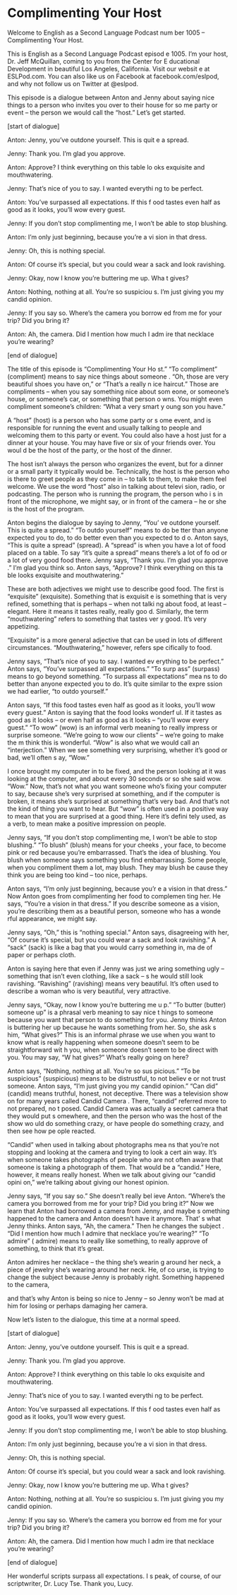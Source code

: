 # Complimenting Your Host

Welcome to English as a Second Language Podcast num ber 1005 – Complimenting Your Host.

This is English as a Second Language Podcast episod e 1005. I’m your host, Dr. Jeff McQuillan, coming to you from the Center for E ducational Development in beautiful Los Angeles, California. Visit our websit e at ESLPod.com. You can also like us on Facebook at facebook.com/eslpod, and why  not follow us on Twitter at @eslpod.

This episode is a dialogue between Anton and Jenny about saying nice things to a person who invites you over to their house for so me party or event – the person we would call the “host.” Let’s get started.

[start of dialogue]

Anton: Jenny, you’ve outdone yourself. This is quit e a spread.

Jenny: Thank you. I’m glad you approve.

Anton: Approve? I think everything on this table lo oks exquisite and mouthwatering.

Jenny: That’s nice of you to say. I wanted everythi ng to be perfect.

Anton: You’ve surpassed all expectations. If this f ood tastes even half as good as it looks, you’ll wow every guest.

Jenny: If you don’t stop complimenting me, I won’t be able to stop blushing.

Anton: I’m only just beginning, because you’re a vi sion in that dress.

Jenny: Oh, this is nothing special.

Anton: Of course it’s special, but you could wear a  sack and look ravishing.

Jenny: Okay, now I know you’re buttering me up. Wha t gives?

Anton: Nothing, nothing at all. You’re so suspiciou s. I’m just giving you my candid opinion.

Jenny: If you say so. Where’s the camera you borrow ed from me for your trip? Did you bring it?

Anton: Ah, the camera. Did I mention how much I adm ire that necklace you’re wearing?

[end of dialogue]

The title of this episode is “Complimenting Your Ho st.” “To compliment” (compliment) means to say nice things about someone . “Oh, those are very beautiful shoes you have on,” or “That’s a really n ice haircut.” Those are compliments – when you say something nice about som eone, or someone’s house, or someone’s car, or something that person o wns. You might even compliment someone’s children: “What a very smart y oung son you have.”

A “host” (host) is a person who has some party or s ome event, and is responsible for running the event and usually talking to people  and welcoming them to this party or event. You could also have a host just for  a dinner at your house. You may have five or six of your friends over. You woul d be the host of the party, or the host of the dinner.

The host isn’t always the person who organizes the event, but for a dinner or a small party it typically would be. Technically, the  host is the person who is there to greet people as they come in – to talk to them, to make them feel welcome. We use the word “host” also in talking about televi sion, radio, or podcasting. The person who is running the program, the person who i s in front of the microphone, we might say, or in front of the camera – he or she  is the host of the program.

Anton begins the dialogue by saying to Jenny, “You’ ve outdone yourself. This is quite a spread.” “To outdo yourself” means to do be tter than anyone expected you to do, to do better even than you expected to d o. Anton says, “This is quite a spread” (spread). A “spread” is when you have a lot  of food placed on a table. To say “it’s quite a spread” means there’s a lot of fo od or a lot of very good food there. Jenny says, “Thank you. I’m glad you approve .” I’m glad you think so. Anton says, “Approve? I think everything on this ta ble looks exquisite and mouthwatering.”

These are both adjectives we might use to describe good food. The first is “exquisite” (exquisite). Something that is exquisit e is something that is very refined, something that is perhaps – when not talki ng about food, at least – elegant. Here it means it tastes really, really goo d. Similarly, the term “mouthwatering” refers to something that tastes ver y good. It’s very appetizing.

“Exquisite” is a more general adjective that can be  used in lots of different circumstances. “Mouthwatering,” however, refers spe cifically to food.

Jenny says, “That’s nice of you to say. I wanted ev erything to be perfect.” Anton says, “You’ve surpassed all expectations.” “To surp ass” (surpass) means to go beyond something. “To surpass all expectations” mea ns to do better than anyone expected you to do. It’s quite similar to the expre ssion we had earlier, “to outdo yourself.”

Anton says, “If this food tastes even half as good as it looks, you’ll wow every guest.” Anton is saying that the food looks wonderf ul. If it tastes as good as it looks – or even half as good as it looks – “you’ll wow every guest.” “To wow” (wow) is an informal verb meaning to really impress  or surprise someone. “We’re going to wow our clients” – we’re going to make the m think this is wonderful. “Wow” is also what we would call an “interjection.”  When we see something very surprising, whether it’s good or bad, we’ll often s ay, “Wow.”

I once brought my computer in to be fixed, and the person looking at it was looking at the computer, and about every 30 seconds  or so she said wow. “Wow.” Now, that’s not what you want someone who’s fixing your computer to say, because she’s very surprised at something, and  if the computer is broken, it means she’s surprised at something that’s very bad.  And that’s not the kind of thing you want to hear. But “wow” is often used in a positive way to mean that you are surprised at a good thing. Here it’s defini tely used, as a verb, to mean make a positive impression on people.

Jenny says, “If you don’t stop complimenting me, I won’t be able to stop blushing.” “To blush” (blush) means for your cheeks , your face, to become pink or red because you’re embarrassed. That’s the idea of blushing. You blush when someone says something you find embarrassing. Some people, when you compliment them a lot, may blush. They may blush be cause they think you are being too kind – too nice, perhaps.

Anton says, “I’m only just beginning, because you’r e a vision in that dress.” Now Anton goes from complimenting her food to complemen ting her. He says, “You’re a vision in that dress.” If you describe someone as  a vision, you’re describing them as a beautiful person, someone who has a wonde rful appearance, we might say.

Jenny says, “Oh,” this is “nothing special.” Anton says, disagreeing with her, “Of course it’s special, but you could wear a sack and look ravishing.” A “sack” (sack) is like a bag that you would carry something in, ma de of paper or perhaps cloth.

Anton is saying here that even if Jenny was just we aring something ugly – something that isn’t even clothing, like a sack – s he would still look ravishing. “Ravishing” (ravishing) means very beautiful. It’s often used to describe a woman who is very beautiful, very attractive.

Jenny says, “Okay, now I know you’re buttering me u p.” “To butter (butter) someone up” is a phrasal verb meaning to say nice t hings to someone because you want that person to do something for you. Jenny  thinks Anton is buttering her up because he wants something from her. So, she ask s him, “What gives?” This is an informal phrase we use when you want to know what is really happening when someone doesn’t seem to be straightforward wit h you, when someone doesn’t seem to be direct with you. You may say, “W hat gives?” What’s really going on here?

Anton says, “Nothing, nothing at all. You’re so sus picious.” “To be suspicious” (suspicious) means to be distrustful, to not believ e or not trust someone. Anton says, “I’m just giving you my candid opinion.” “Can did” (candid) means truthful, honest, not deceptive. There was a television show on for many years called Candid Camera . There, “candid” referred more to not prepared, no t posed. Candid Camera  was actually a secret camera that they would put s omewhere, and then the person who was the host of the show wo uld do something crazy, or have people do something crazy, and then see how pe ople reacted.

“Candid” when used in talking about photographs mea ns that you’re not stopping and looking at the camera and trying to look a cert ain way. It’s when someone takes photographs of people who are not often aware  that someone is taking a photograph of them. That would be a “candid.” Here,  however, it means really honest. When we talk about giving our “candid opini on,” we’re talking about giving our honest opinion.

Jenny says, “If you say so.” She doesn’t really bel ieve Anton. “Where’s the camera you borrowed from me for your trip? Did you bring it?” Now we learn that Anton had borrowed a camera from Jenny, and maybe s omething happened to the camera and Anton doesn’t have it anymore. That’ s what Jenny thinks. Anton says, “Ah, the camera.” Then he changes the subject . “Did I mention how much I admire that necklace you’re wearing?” “To admire” ( admire) means to really like something, to really approve of something, to think  that it’s great.

Anton admires her necklace – the thing she’s wearin g around her neck, a piece of jewelry she’s wearing around her neck. He, of co urse, is trying to change the subject because Jenny is probably right. Something happened to the camera,

and that’s why Anton is being so nice to Jenny – so  Jenny won’t be mad at him for losing or perhaps  damaging her camera.

Now let’s listen to the dialogue, this time at a normal speed.

[start of dialogue]

Anton: Jenny, you’ve outdone yourself. This is quit e a spread.

Jenny: Thank you. I’m glad you approve.

Anton: Approve? I think everything on this table lo oks exquisite and mouthwatering.

Jenny: That’s nice of you to say. I wanted everythi ng to be perfect.

Anton: You’ve surpassed all expectations. If this f ood tastes even half as good as it looks, you’ll wow every guest.

Jenny: If you don’t stop complimenting me, I won’t be able to stop blushing.

Anton: I’m only just beginning, because you’re a vi sion in that dress.

Jenny: Oh, this is nothing special.

Anton: Of course it’s special, but you could wear a  sack and look ravishing.

Jenny: Okay, now I know you’re buttering me up. Wha t gives?

Anton: Nothing, nothing at all. You’re so suspiciou s. I’m just giving you my candid opinion.

Jenny: If you say so. Where’s the camera you borrow ed from me for your trip? Did you bring it?

Anton: Ah, the camera. Did I mention how much I adm ire that necklace you’re wearing?

[end of dialogue]

Her wonderful scripts surpass all expectations. I s peak, of course, of our scriptwriter, Dr. Lucy Tse. Thank you, Lucy.



